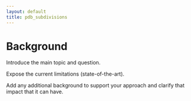 ```yaml
---
layout: default
title: pdb_subdivisions
---
```


# Background

Introduce the main topic and question.

Expose the current limitations (state-of-the-art).

Add any additional background to support your approach and clarify that impact that it can have.
